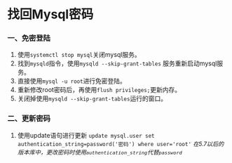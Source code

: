 # 找回Mysql密码

### 一、免密登陆
1. 使用`systemctl stop mysql`关闭mysql服务。
2. 找到`mysqld`指令，使用`mysqld --skip-grant-tables` 服务重新启动mysql服务。
3. 直接使用`mysql -u root`进行免密登陆。
4. 重新修改root密码后，再使用`flush privileges;`更新内存。
5. 关闭掉使用`mysqld --skip-grant-tables`运行的窗口。

### 二、更新密码
1. 使用update语句进行更新
`update mysql.user set authentication_string=password('密码') where user='root'`
*<font size=2>在5.7以后的版本库中，更改密码时使用`authentication_string`代替`password`</font>*